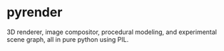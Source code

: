 # pyrender
3D renderer, image compositor, procedural modeling, and experimental scene graph, all in pure python using PIL.
